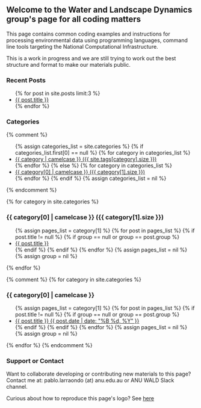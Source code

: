 ## Welcome to the Water and Landscape Dynamics group's page for all coding matters

This page contains common coding examples and instructions for processing environmental data using programming languages, command line tools targeting the National Computational Infrastructure.

This is a work in progress and we are still trying to work out the best structure and format to make our materials public.

### Recent Posts

<ul>
  {% for post in site.posts limit:3 %}
    <li>
      <a href="{{ post.url }}">{{ post.title }}</a>
    </li>
  {% endfor %}
</ul>

### Categories

{% comment %} 
<ul>
{% assign categories_list = site.categories %}
  {% if categories_list.first[0] == null %}
    {% for category in categories_list %}
      <li><a href="#{{ category | downcase | downcase | url_escape | strip | replace: ' ', '-' }}">{{ category | camelcase }} ({{ site.tags[category].size }})</a></li>
    {% endfor %}
  {% else %}
    {% for category in categories_list %}
      <li><a href="#{{ category[0] | downcase | url_escape | strip | replace: ' ', '-' }}">{{ category[0] | camelcase }} ({{ category[1].size }})</a></li>
    {% endfor %}
  {% endif %}
{% assign categories_list = nil %}
</ul>
{% endcomment %} 

{% for category in site.categories %}
  <h3 id="{{ category[0] | downcase | url_escape | strip | replace: ' ', '-' }}">{{ category[0] | camelcase }} ({{ category[1].size }})</h3>
  <ul>
    {% assign pages_list = category[1] %}
    {% for post in pages_list %}
      {% if post.title != null %}
      {% if group == null or group == post.group %}
      <li><a href="{{ site.url }}{{ post.url }}">{{ post.title }}</a></li>
      {% endif %}
      {% endif %}
    {% endfor %}
    {% assign pages_list = nil %}
    {% assign group = nil %}
  </ul>
{% endfor %}


{% comment %} 
{% for category in site.categories %}
  <h3 id="{{ category[0] | downcase | url_escape | strip | replace: ' ', '-' }}">{{ category[0] | camelcase }}</h3>
  <ul>
    {% assign pages_list = category[1] %}
    {% for post in pages_list %}
      {% if post.title != null %}
      {% if group == null or group == post.group %}
      <li><a href="{{ site.url }}{{ post.url }}">{{ post.title }} <time datetime="{{ post.date | date_to_xmlschema }}" itemprop="datePublished">{{ post.date | date: "%B %d, %Y" }}</time></a></li>
      {% endif %}
      {% endif %}
    {% endfor %}
    {% assign pages_list = nil %}
    {% assign group = nil %}
  </ul>
{% endfor %}
{% endcomment %}

### Support or Contact

Want to collaborate developing or contributing new materials to this page? Contact me at: pablo.larraondo (at) anu.edu.au or ANU WALD Slack channel.


Curious about how to reproduce this page's logo? See [here](https://gist.github.com/prl900/915fdbcaf977b882e3ac0a82fc7276bd)
